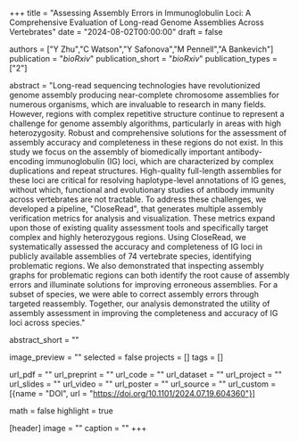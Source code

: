 +++
title = "Assessing Assembly Errors in Immunoglobulin Loci: A Comprehensive Evaluation of Long-read Genome Assemblies Across Vertebrates"
date = "2024-08-02T00:00:00"
draft = false

authors = ["Y Zhu","C Watson","Y Safonova","M Pennell","A Bankevich"]
publication = "_bioRxiv_"
publication_short = "_bioRxiv_"
publication_types = ["2"]

abstract = "Long-read sequencing technologies have revolutionized genome assembly producing near-complete chromosome assemblies for numerous organisms, which are invaluable to research in many fields. However, regions with complex repetitive structure continue to represent a challenge for genome assembly algorithms, particularly in areas with high heterozygosity. Robust and comprehensive solutions for the assessment of assembly accuracy and completeness in these regions do not exist. In this study we focus on the assembly of biomedically important antibody-encoding immunoglobulin (IG) loci, which are characterized by complex duplications and repeat structures. High-quality full-length assemblies for these loci are critical for resolving haplotype-level annotations of IG genes, without which, functional and evolutionary studies of antibody immunity across vertebrates are not tractable. To address these challenges, we developed a pipeline, "CloseRead", that generates multiple assembly verification metrics for analysis and visualization. These metrics expand upon those of existing quality assessment tools and specifically target complex and highly heterozygous regions. Using CloseRead, we systematically assessed the accuracy and completeness of IG loci in publicly available assemblies of 74 vertebrate species, identifying problematic regions. We also demonstrated that inspecting assembly graphs for problematic regions can both identify the root cause of assembly errors and illuminate solutions for improving erroneous assemblies. For a subset of species, we were able to correct assembly errors through targeted reassembly. Together, our analysis demonstrated the utility of assembly assessment in improving the completeness and accuracy of IG loci across species."

abstract_short = ""

image_preview = ""
selected = false
projects = []
tags = []

url_pdf = ""
url_preprint = ""
url_code = ""
url_dataset = ""
url_project = ""
url_slides = ""
url_video = ""
url_poster = ""
url_source = ""
url_custom = [{name = "DOI", url = "https://doi.org/10.1101/2024.07.19.604360"}]

math = false
highlight = true

[header]
image = ""
caption = ""
+++
